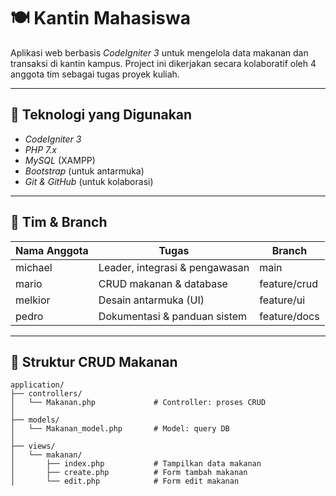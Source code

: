 # 🍽 Kantin Mahasiswa

Aplikasi web berbasis *CodeIgniter 3* untuk mengelola data makanan dan transaksi di kantin kampus. Project ini dikerjakan secara kolaboratif oleh 4 anggota tim sebagai tugas proyek kuliah.

---

## 🚀 Teknologi yang Digunakan

- *CodeIgniter 3*
- *PHP 7.x*
- *MySQL* (XAMPP)
- *Bootstrap* (untuk antarmuka)
- *Git & GitHub* (untuk kolaborasi)

---

## 👥 Tim & Branch

| Nama Anggota | Tugas                            | Branch              |
|--------------|----------------------------------|---------------------|
| michael      | Leader, integrasi & pengawasan   | main              |
| mario        | CRUD makanan & database          | feature/crud      |
| melkior      | Desain antarmuka (UI)            | feature/ui        |
| pedro        | Dokumentasi & panduan sistem     | feature/docs      |

---

## 📁 Struktur CRUD Makanan

```plaintext
application/
├── controllers/
│   └── Makanan.php             # Controller: proses CRUD
│
├── models/
│   └── Makanan_model.php       # Model: query DB
│
├── views/
│   └── makanan/
│       ├── index.php           # Tampilkan data makanan
│       ├── create.php          # Form tambah makanan
│       └── edit.php            # Form edit makanan
